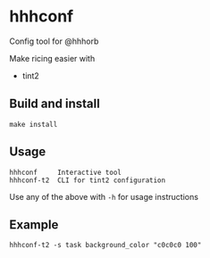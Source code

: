 # hhhconf

Config tool for @hhhorb

Make ricing easier with

 - tint2

## Build and install

```
make install
```

## Usage

```
hhhconf     Interactive tool
hhhconf-t2  CLI for tint2 configuration
```

Use any of the above with `-h` for usage instructions

## Example

```
hhhconf-t2 -s task background_color "c0c0c0 100"
```

